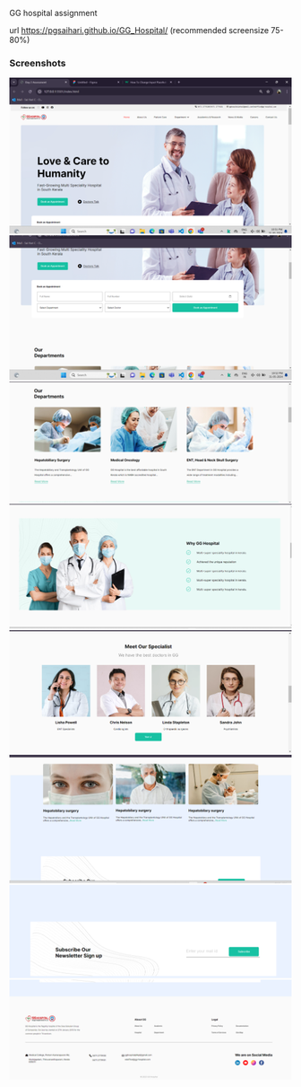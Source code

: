 
GG hospital assignment

url https://pgsaihari.github.io/GG_Hospital/ (recommended screensize 75-80%)
### Screenshots


![Screenshot 1](/task/gg1.png)
![Screenshot 1](/task/gg2.png)
![Screenshot 1](/task/gg3.png)
![Screenshot 1](/task/gg4.png)
![Screenshot 1](/task/gg5.png)
![Screenshot 1](/task/gg6.png)
![Screenshot 1](/task/gg7.png)
![Screenshot 1](/task/gg8.png)
